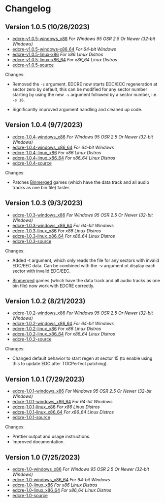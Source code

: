 # Changelog

## Version 1.0.5 (10/26/2023)

*	[edcre-v1.0.5-windows\_x86](https://github.com/alex-free/edcre/releases/download/v1.0.5/edcre-v1.0.5-windows-x86.zip) _For Windows 95 OSR 2.5 Or Newer (32-bit Windows)_
*	[edcre-v1.0.5-windows-x86\_64](https://github.com/alex-free/edcre/releases/download/v1.0.5/edcre-v1.0.5-windows-x86_64.zip) _For 64-bit Windows_
*	[edcre-v1.0.5-linux-x86](https://github.com/alex-free/edcre/releases/download/v1.0.5/edcre-v1.0.5-linux-x86_static.zip) _For x86 Linux Distros_
*	[edcre-v1.0.5-linux-x86\_64](https://github.com/alex-free/edcre/releases/download/v1.0.5/edcre-v1.0.5-linux-x86_64_static.zip) _For x86_64 Linux Distros_
*	[edcre-v1.0.5-source](https://github.com/alex-free/edcre/archive/refs/tags/v1.0.5.zip)

Changes:

*  Removed the `-z` argument. EDCRE now starts EDC/ECC regeneration at sector zero by default, this can be modified for any sector number starting by using the new `-s` argument followed by a sector number, i.e. `-s 16`.

*   Significantly improved argument handling and cleaned up code. 

## Version 1.0.4 (9/7/2023)

*	[edcre-1.0.4-windows\_x86](https://github.com/alex-free/edcre/releases/download/v1.0.4/edcre-1.0.4-windows_x86.zip) _For Windows 95 OSR 2.5 Or Newer (32-bit Windows)_
*	[edcre-1.0.4-windows\_x86\_64](https://github.com/alex-free/edcre/releases/download/v1.0.4/edcre-1.0.4-windows_x86_64.zip) _For 64-bit Windows_
*	[edcre-1.0.4-linux\_x86](https://github.com/alex-free/edcre/releases/download/v1.0.4/edcre-1.0.4-linux_x86_static.zip) _For x86 Linux Distros_
*	[edcre-1.0.4-linux\_x86\_64](https://github.com/alex-free/edcre/releases/download/v1.0.4/edcre-1.0.4-linux_x86_64_static.zip) _For x86_64 Linux Distros_
*	[edcre-1.0.4-source](https://github.com/alex-free/edcre/archive/refs/tags/v1.0.4.zip)

Changes:

*   Patches [Binmerged](https://github.com/putnam/binmerge) games (which have the data track and all audio tracks as one bin file) faster.

## Version 1.0.3 (9/3/2023)

*	[edcre-1.0.3-windows\_x86](https://github.com/alex-free/edcre/releases/download/v1.0.3/edcre-1.0.3-windows_x86.zip) _For Windows 95 OSR 2.5 Or Newer (32-bit Windows)_
*	[edcre-1.0.3-windows\_x86\_64](https://github.com/alex-free/edcre/releases/download/v1.0.3/edcre-1.0.3-windows_x86_64.zip) _For 64-bit Windows_
*	[edcre-1.0.3-linux\_x86](https://github.com/alex-free/edcre/releases/download/v1.0.3/edcre-1.0.3-linux_x86_static.zip) _For x86 Linux Distros_
*	[edcre-1.0.3-linux\_x86\_64](https://github.com/alex-free/edcre/releases/download/v1.0.3/edcre-1.0.3-linux_x86_64_static.zip) _For x86_64 Linux Distros_
*	[edcre-1.0.3-source](https://github.com/alex-free/edcre/archive/refs/tags/v1.0.3.zip)

Changes:

*   Added -t argument, which only reads the file for any sectors with invalid EDC/EEC data. Can be combined with the -v argument ot display each sector with invalid EDC/EEC. 

*   [Binmerged](https://github.com/putnam/binmerge) games (which have the data track and all audio tracks as one bin file) now work with EDCRE correctly.

## Version 1.0.2 (8/21/2023)

*	[edcre-1.0.2-windows\_x86](https://github.com/alex-free/edcre/releases/download/v1.0.2/edcre-1.0.2-windows_x86.zip) _For Windows 95 OSR 2.5 Or Newer (32-bit Windows)_
*	[edcre-1.0.2-windows\_x86\_64](https://github.com/alex-free/edcre/releases/download/v1.0.2/edcre-1.0.2-windows_x86_64.zip) _For 64-bit Windows_
*	[edcre-1.0.2-linux\_x86](https://github.com/alex-free/edcre/releases/download/v1.0.2/edcre-1.0.2-linux_x86_static.zip) _For x86 Linux Distros_
*	[edcre-1.0.2-linux\_x86\_64](https://github.com/alex-free/edcre/releases/download/v1.0.2/edcre-1.0.2-linux_x86_64_static.zip) _For x86_64 Linux Distros_
*	[edcre-1.0.2-source](https://github.com/alex-free/edcre/archive/refs/tags/v1.0.2.zip)

Changes:

*   Changed default behavior to start regen at sector 15 (to enable using this to update EDC after TOCPerfect patching).


## Version 1.0.1 (7/29/2023)

*	[edcre-1.0.1-windows\_x86](https://github.com/alex-free/edcre/releases/download/v1.0.1/edcre-1.0.1-windows_x86.zip) _For Windows 95 OSR 2.5 Or Newer (32-bit Windows)_
*	[edcre-1.0.1-windows\_x86\_64](https://github.com/alex-free/edcre/releases/download/v1.0.1/edcre-1.0.1-windows_x86_64.zip) _For 64-bit Windows_
*	[edcre-1.0.1-linux\_x86](https://github.com/alex-free/edcre/releases/download/v1.0.1/edcre-1.0.1-linux_x86_static.zip) _For x86 Linux Distros_
*	[edcre-1.0.1-linux\_x86\_64](https://github.com/alex-free/edcre/releases/download/v1.0.1/edcre-1.0.1-linux_x86_64_static.zip) _For x86_64 Linux Distros_
*	[edcre-1.0.1-source](https://github.com/alex-free/edcre/archive/refs/tags/v1.0.1.zip)

Changes:

*   Prettier output and usage instructions.
*   Improved documentation.

## Version 1.0 (7/25/2023)

*	[edcre-1.0-windows\_x86](https://github.com/alex-free/edcre/releases/download/v1.0/edcre-1.0-windows_x86.zip) _For Windows 95 OSR 2.5 Or Newer (32-bit Windows)_
*	[edcre-1.0-windows\_x86\_64](https://github.com/alex-free/edcre/releases/download/v1.0/edcre-1.0-windows_x86_64.zip) _For 64-bit Windows_
*	[edcre-1.0-linux\_x86](https://github.com/alex-free/edcre/releases/download/v1.0/edcre-1.0-linux_x86_static.zip) _For x86 Linux Distros_
*	[edcre-1.0-linux\_x86\_64](https://github.com/alex-free/edcre/releases/download/v1.0/edcre-1.0-linux_x86_64_static.zip) _For x86_64 Linux Distros_
*	[edcre-1.0-source](https://github.com/alex-free/edcre/archive/refs/tags/v1.0.zip)